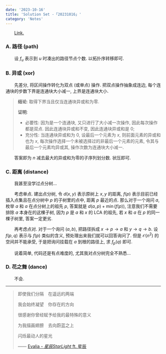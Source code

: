```yaml
---
date: '2023-10-16'
title: 'Solution Set -「20231016」'
category: 'Notes'
---
```


&emsp;&emsp;[Link.](http://222.180.160.110:1024/contest/4326)

### A. 路径 (path)

&emsp;&emsp;设 $f_u$ 表示到 $u$ 时凑出的路径节点个数. 以拓扑序转移即可.

### B. 异或 (xor)

&emsp;&emsp;先差分, 将区间操作转化为双点 (或单点) 操作. 把双点操作抽象成连边, 每个连通块的步数下界是连通块大小减一, 上界是连通块大小.

> **结论**: 取得下界当且仅当连通块异或和为零.
>
> **证明**:
>
> - 必要性: 因为是一个连通块, 又只进行了大小减一次操作, 因此每次操作都是双点. 因此连通块异或和不变, 因此连通块异或和是 $0$;
> - 充分性: 当连通块异或和为 $0$, 设最后一个元素为 $x$, 则前面元素的异或和也为 $x$, 每次操作选择一个未被选择过的非最后一个元素的元素, 令其与最后一个元素均异或其, 操作次数为连通块大小减一.

&emsp;&emsp;答案即为 $n$ 减去最大的异或和为零的子序列划分数. 状压即可.

### C. 距离 (distance)

&emsp;&emsp;我甚至没学过点分树...

&emsp;&emsp;考虑单点. 建出点分树, 令 $d(x, y)$ 表示原树上 $x, y$ 的距离, $f(p)$ 表示目前已经插入点集且在点分树中 $p$ 的子树里的点中, 距离 $p$ 最近的点. 那么对于一个询问 $a$, 枚举 $a$ 和 $a$ 在点分树上的祖先 $p$, 答案就是 $d(a, p) + \min(f(p))$, 注意我们不需要排除 $a$ 本身在的这棵子树, 因为 $p$ 是 $a$ 和 $x$ 的 LCA 的祖先, 若 $x$ 和 $a$ 在 $p$ 的同一棵子树里, 答案一定更劣.

&emsp;&emsp;再考虑点对. 对于一个询问 $(a, b)$, 把路径拆成 $x \rightarrow p \rightarrow a$ 和 $y \rightarrow q \rightarrow b$. 设 $f(p, q)$ 表示与 $f(p)$ 类似的含义, 预处理出来我们就可以回答询问了. 但是 $\mathcal O(n^2)$ 的空间并不能承受, 于是把询问挂载在 $a$ 到根的路径上, 求 $f_p(q)$ 即可.

&emsp;&emsp;说着简单, 代码还是有点难度的, 尤其我对点分树完全不熟悉...

### D. 花之舞 (dance)

&emsp;&emsp;不会.

---

> 即使我们分隔　在遥远的两端
>
> 我会始终凝望　你存在的方向
>
> 很感谢你曾经赋予给我的最特殊的意义
>
> 为我描画翅膀　去向蔚蓝之上
>
> 闪烁最动人的星光
>
> —— [Evalia - *星辰StarLight* ft. 星辰](https://www.bilibili.com/video/BV1zq4y1D7u6/)